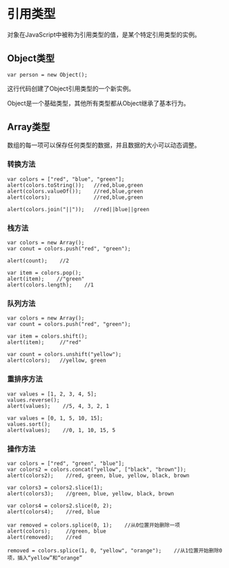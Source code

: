 # 引用类型

对象在JavaScript中被称为引用类型的值，是某个特定引用类型的实例。

## Object类型

```
var person = new Object();
```
这行代码创建了Object引用类型的一个新实例。

Object是一个基础类型，其他所有类型都从Object继承了基本行为。

## Array类型

数组的每一项可以保存任何类型的数据，并且数据的大小可以动态调整。

### 转换方法

```
var colors = ["red", "blue", "green"];
alert(colors.toString());   //red,blue,green
alert(colors.valueOf());    //red,blue,green
alert(colors);              //red,blue,green

alert(colors.join("||"));   //red||blue||green
```

### 栈方法

```
var colors = new Array();
var conut = colors.push("red", "green");

alert(count);    //2

var item = colors.pop();
alert(item);    //"green"
alert(colors.length);    //1
```

### 队列方法

```
var colors = new Array();
var count = colors.push("red", "green");

var item = colors.shift();
alert(item);     //"red"

var count = colors.unshift("yellow");
alert(colors);   //yellow, green
```

### 重排序方法

```
var values = [1, 2, 3, 4, 5];
values.reverse();
alert(values);    //5, 4, 3, 2, 1
```

```
var values = [0, 1, 5, 10, 15];
values.sort();
alert(values);    //0, 1, 10, 15, 5
```

### 操作方法

```
var colors = ["red", "green", "blue"];
var colors2 = colors.concat("yellow", ["black", "brown"]);
alert(colors2);    //red, green, blue, yellow, black, brown

var colors3 = colors2.slice(1);
alert(colors3);    //green, blue, yellow, black, brown

var colors4 = colors2.slice(0, 2);
alert(colors4);    //red, blue

var removed = colors.splice(0, 1);    //从0位置开始删除一项
alert(colors);     //green, blue
alert(removed);    //red

removed = colors.splice(1, 0, "yellow", "orange");    //从1位置开始删除0项，插入“yellow”和“orange”
```


